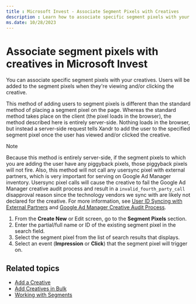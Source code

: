 ```yaml
---
title : Microsoft Invest - Associate Segment Pixels with Creatives
description : Learn how to associate specific segment pixels with your creatives. Users are added to the segment pixels when they're viewing and/or clicking the creative. This method is server-side where a request tells Xandr to add user to specified segment pixel after the user has clicked or viewed the creative. 
ms.date: 10/28/2023
---
```



# Associate segment pixels with creatives in Microsoft Invest

You can associate specific segment pixels with your creatives. Users
will be added to the segment pixels when they're viewing and/or clicking
the creative.

This method of adding users to segment pixels is different than the
standard method of placing a segment pixel on the page. Whereas the
standard method takes place on the client (the pixel loads in the
browser), the method described here is entirely server-side. Nothing
loads in the browser, but instead a server-side request tells
Xandr to add the user to the specified segment
pixel once the user has viewed and/or clicked the creative.

> [!NOTE]
> Because this method is entirely server-side, if the segment pixels to which you are adding the user have any piggyback pixels, those piggyback pixels will not fire. Also, this method will not call any usersync pixel with external partners, which is very important for serving on Google Ad Manager inventory. Usersync pixel calls will cause the creative to fail the Google Ad Manager creative audit process and result in a `invalid_fourth_party_call` disapproval reason since the technology vendors we sync with are likely not declared for the creative. For more information, see [User ID Syncing with External Partners](user-id-syncing-with-external-partners.md) and [Google Ad Manager Creative Audit Process](adx-creative-audit-process.md).

1. From the **Create New** or Edit screen, go
    to the **Segment Pixels**
    section.
1. Enter the partial/full name or ID of the
    existing segment pixel in the search field.
1. Select the segment pixel from the list of
    search results that displays.
1. Select an event
    (**Impression** or
    **Click**) that the segment pixel will
    trigger on.

## Related topics

- [Add a Creative](add-a-creative.md)
- [Add Creatives in Bulk](add-creatives-in-bulk.md)
- [Working with Segments](working-with-segments.md)
